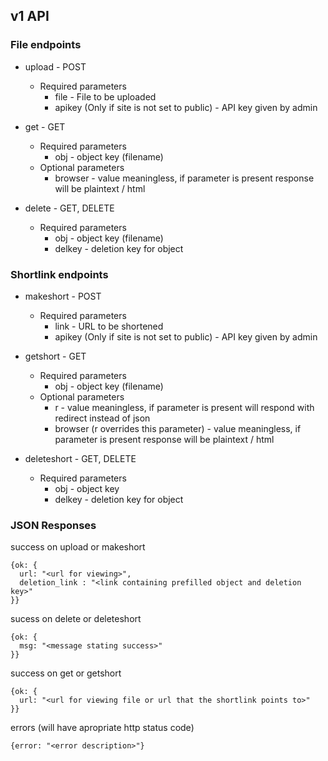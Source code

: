 ## v1 API

### File endpoints
* upload - POST
  * Required parameters
    * file - File to be uploaded
    * apikey (Only if site is not set to public) - API key given by admin

* get - GET
  * Required parameters
    * obj - object key (filename)
  * Optional parameters
    * browser - value meaningless, if parameter is present response will be plaintext / html
    
* delete - GET, DELETE
  * Required parameters
    * obj - object key (filename)
    * delkey - deletion key for object


### Shortlink endpoints
* makeshort - POST
  * Required parameters
    * link - URL to be shortened
    * apikey (Only if site is not set to public) - API key given by admin

* getshort - GET
  * Required parameters
    * obj - object key (filename)
  * Optional parameters
    * r - value meaningless, if parameter is present will respond with redirect instead of json
    * browser (r overrides this parameter) - value meaningless, if parameter is present response will be plaintext / html

* deleteshort - GET, DELETE
  * Required parameters
    * obj - object key
    * delkey - deletion key for object

### JSON Responses
success on upload or makeshort
```
{ok: {
  url: "<url for viewing>",
  deletion_link : "<link containing prefilled object and deletion key>"
}}
```
sucess on delete or deleteshort
```
{ok: {
  msg: "<message stating success>"
}}
```
success on get or getshort
```
{ok: {
  url: "<url for viewing file or url that the shortlink points to>"
}}
```
errors (will have apropriate http status code)
```
{error: "<error description>"}
```
